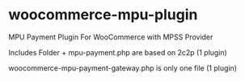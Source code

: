 # woocommerce-mpu-plugin
MPU Payment Plugin For WooCommerce with MPSS Provider

Includes Folder + mpu-payment.php are based on 2c2p (1 plugin)

woocommerce-mpu-payment-gateway.php is only one file (1 plugin)
